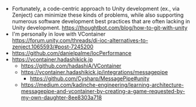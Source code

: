 - Fortunately, a code-centric approach to Unity development (ex., via Zenject) can minimize these kinds of problems, while also supporting numerous software development best practices that are often lacking in Unity development. https://thoughtbot.com/blog/how-to-git-with-unity
- I'm personally in love with VContainer https://forum.unity.com/threads/di-ioc-alternatives-to-zenject.1065593/#post-7245200
- https://github.com/danielpalme/IocPerformance
- https://vcontainer.hadashikick.jp
  - https://github.com/hadashiA/VContainer
  - https://vcontainer.hadashikick.jp/integrations/messagepipe
    - https://github.com/Cysharp/MessagePipe#unity
  - https://medium.com/kadinche-engineering/learning-architecture-messagepipe-and-vcontainer-by-creating-a-game-requested-by-my-own-daughter-8ee8303a718
